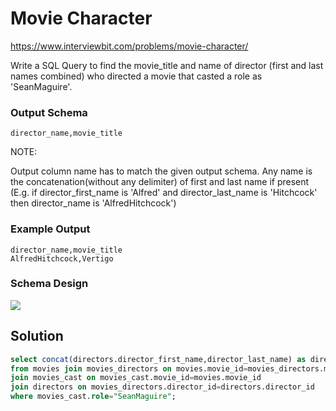 # Movie Character

https://www.interviewbit.com/problems/movie-character/


Write a SQL Query to find the movie_title and name of director (first and last names combined) who directed a movie that casted a role as 'SeanMaguire'.

### Output Schema
```
director_name,movie_title
```
NOTE:

Output column name has to match the given output schema.
Any name is the concatenation(without any delimiter) of first and last name if present
(E.g. if director_first_name is 'Alfred' and director_last_name is 'Hitchcock' then director_name is 'AlfredHitchcock')

### Example Output

```
director_name,movie_title
AlfredHitchcock,Vertigo
```

### Schema Design

![](https://s3-us-west-2.amazonaws.com/ib-assessment-tests/problem_images/sql_course.jpg)

## Solution
```sql
select concat(directors.director_first_name,director_last_name) as director_name,movies.movie_title
from movies join movies_directors on movies.movie_id=movies_directors.movie_id
join movies_cast on movies_cast.movie_id=movies.movie_id
join directors on movies_directors.director_id=directors.director_id
where movies_cast.role="SeanMaguire";
```
